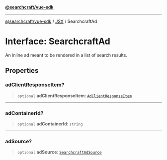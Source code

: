 [**@searchcraft/vue-sdk**](/reference/sdk/js-vue/README.md)

***

[@searchcraft/vue-sdk](/reference/sdk/js-vue/globals.md) / [JSX](/reference/sdk/js-vue/namespaces/JSX/README.md) / SearchcraftAd

# Interface: SearchcraftAd

An inline ad meant to be rendered in a list of search results.

## Properties

### adClientResponseItem?

> `optional` **adClientResponseItem**: [`AdClientResponseItem`](/reference/sdk/js-vue/interfaces/AdClientResponseItem.md)

***

### adContainerId?

> `optional` **adContainerId**: `string`

***

### adSource?

> `optional` **adSource**: [`SearchcraftAdSource`](/reference/sdk/js-vue/type-aliases/SearchcraftAdSource.md)
